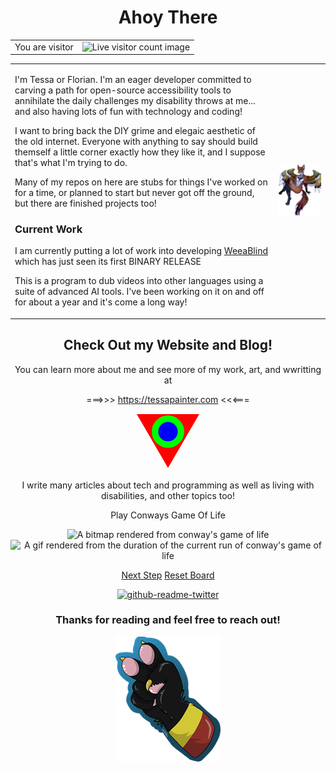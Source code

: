 <center>

# Ahoy There

<table>
	<tr>
		<td>You are visitor</td>
		<td><img src="https://profile-counter.glitch.me/{FlorianEagox}/count.svg" alt="Live visitor count image" /></td>
	</tr>
</table>

<table border="0">
	<tr>
		<td>
			<p>I'm Tessa or Florian. I'm an eager developer committed to carving a path for open-source accessibility tools to annihilate the daily challenges my disability throws at me... and also having lots of fun with technology and coding!</p>
			<p>I want to bring back the DIY grime and elegaic aesthetic of the old internet. Everyone with anything to say should build themself a little corner exactly how they like it, and I suppose that's what I'm trying to do.</p>
			<p>Many of my repos on here are stubs for things I've worked on for a time, or planned to start but never got off the ground, but there are finished projects too!</p>
			<h3>Current Work</h3>
			<p>I am currently putting a lot of work into developing <a href="https://github.com/FlorianEagox/WeeaBlind">WeeaBlind</a> which has just seen its first BINARY RELEASE</p>
			<p>This is a program to dub videos into other languages using a suite of advanced AI tools. I've been working on it on and off for about a year and it's come a long way!</p>
		</td>
		<td>
			<img src="florian.png" alt="A PNG of my fursona Florian, the same charecter in the bio. They are a red fox/gold eagle hybrid with big beautiful wings, and a dazzling triangle embedded in their chest">
		</td>
	</tr>
</table>

## Check Out my Website and Blog!

You can learn more about me and see more of my work, art, and wwritting at

===>>> https://tessapainter.com <<<===

<a href="https://tessapainter.com"><svg width="103" height="89" class="strokeless" data-v-988bc44a="" data-v-1a479c7e=""><defs id="genericDefs" data-v-988bc44a=""></defs> <g data-v-988bc44a=""><g style="fill:red;stroke-linecap:round;stroke:red" data-v-988bc44a=""><path d="M1 1 L51 87 L101 1 Z" style="stroke:none" data-v-988bc44a=""></path></g> <g style="stroke-linecap:round" data-v-988bc44a=""><path d="M1 1 L51 87 L101 1 Z" style="fill:none" data-v-988bc44a=""></path> <circle r="25.9808" id="circle-green" cx="51" cy="29" style="fill:#0f0;stroke:none" data-v-988bc44a=""></circle> <circle r="25.9808" cx="51" cy="29" style="fill:none" data-v-988bc44a=""></circle> <circle r="15.5885" id="circle-blue" cx="51" cy="29" style="fill:#00f;stroke:none" data-v-988bc44a=""></circle> <circle r="15.5885" cx="51" cy="29" style="fill:none" data-v-988bc44a=""></circle></g></g></svg></a>

I write many articles about tech and programming as well as living with disabilities, and other topics too!


Play Conways Game Of Life

<img src="https://api.tessapainter.com/conway/bitmap" alt="A bitmap rendered from conway's game of life">
<img src="https://api.tessapainter.com/conway/gif" alt="A gif rendered from the duration of the current run of conway's game of life">

<!-- ![Next Step](https://img.shields.io/badge/Next-Step-Orange?style=plastic&logo=dependbot&logoColor=orange&labelColor=orange&color=orange&link=https%3A%2F%2Fapi.tessapainter.com%2Fconway%2Fstep%3Fgh%3Dtrue) -->
[Next Step](https://api.tessapainter.com/conway/step?gh=true)
[Reset Board](https://api.tessapainter.com/conway/reset?gh=true)

[![github-readme-twitter](https://github-readme-twitter.gazf.vercel.app/api?id=FlorianEagox)](https://github.com/gazf/github-readme-twitter)

### Thanks for reading and feel free to reach out!

![A png of the paw of the charecter from my profile picture giving a piece sign](paw.png)

</center>
<!--
**FlorianEagox/FlorianEagox** is a ✨ _special_ ✨ repository because its `README.md` (this file) appears on your GitHub profile.

Here are some ideas to get you started:

- 🔭 I’m currently working on ...
- 🌱 I’m currently learning ...
- 👯 I’m looking to collaborate on ...
- 🤔 I’m looking for help with ...
- 💬 Ask me about ...
- 📫 How to reach me: ...
- 😄 Pronouns: ...
- ⚡ Fun fact: ...
-->
